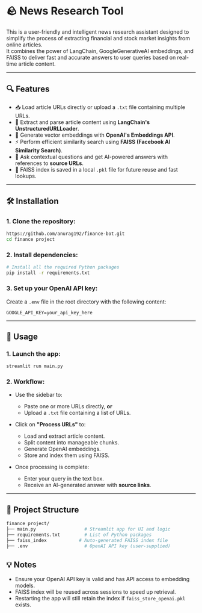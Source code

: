 # 🪨  News Research Tool

This is a user-friendly and intelligent news research assistant designed to simplify the process of extracting financial and stock market insights from online articles.  
It combines the power of LangChain, GoogleGenerativeAI embeddings, and FAISS to deliver fast and accurate answers to user queries based on real-time article content.

---

## 🔍 Features

- 📥 Load article URLs directly or upload a `.txt` file containing multiple URLs.
- 📰 Extract and parse article content using **LangChain's UnstructuredURLLoader**.
- 🧠 Generate vector embeddings with **OpenAI's Embeddings API**.
- ⚡ Perform efficient similarity search using **FAISS (Facebook AI Similarity Search)**.
- 💬 Ask contextual questions and get AI-powered answers with references to **source URLs**.
- 💾 FAISS index is saved in a local `.pkl` file for future reuse and fast lookups.

---

## 🛠️ Installation

### 1. Clone the repository:
```bash
https://github.com/anurag192/finance-bot.git
cd finance project
```

### 2. Install dependencies:
```bash
# Install all the required Python packages
pip install -r requirements.txt
```

### 3. Set up your OpenAI API key:
Create a `.env` file in the root directory with the following content:

```env
GOOGLE_API_KEY=your_api_key_here
```

---

## 🚀 Usage

### 1. Launch the app:
```bash
streamlit run main.py
```

### 2. Workflow:

- Use the sidebar to:
  - Paste one or more URLs directly, **or**
  - Upload a `.txt` file containing a list of URLs.

- Click on **"Process URLs"** to:
  - Load and extract article content.
  - Split content into manageable chunks.
  - Generate OpenAI embeddings.
  - Store and index them using FAISS.

- Once processing is complete:
  - Enter your query in the text box.
  - Receive an AI-generated answer with **source links**.

---

## 📁 Project Structure

```bash
finance project/
├── main.py                  # Streamlit app for UI and logic
├── requirements.txt         # List of Python packages
├── faiss_index            # Auto-generated FAISS index file
├── .env                     # OpenAI API key (user-supplied)
```



## 💡 Notes

- Ensure your OpenAI API key is valid and has API access to embedding models.
- FAISS index will be reused across sessions to speed up retrieval.
- Restarting the app will still retain the index if `faiss_store_openai.pkl` exists.


